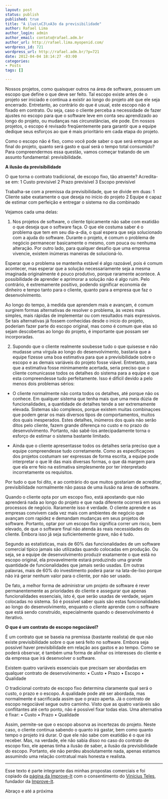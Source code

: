 ```yaml
--- 
layout: post
status: publish
published: true
title: "A ilus\xC3\xA3o da previsibilidade"
author: Rafael Lima
author_login: admin
author_email: contato@rafael.adm.br
author_url: http://rafael.lima.myopenid.com/
wordpress_id: 721
wordpress_url: http://rafael.adm.br/?p=721
date: 2012-04-04 18:14:27 -03:00
categories: 
- Posts
tags: []

---
```

Nossos projetos, como quaisquer outros na área de software, possuem um escopo que define o que deve ser feito. Tal escopo existe antes de o projeto ser iniciado e continua a existir ao longo do projeto até que ele seja encerrado. Entretanto, ao contrário do que é usual, este escopo não é fixado em contrato. Ou seja, caso o cliente perceba a necessidade de fazer ajustes no escopo para que o software leve em conta seu aprendizado ao longo do projeto, ou mudanças nas circunstâncias, ele pode. Em nossos projetos, o escopo é revisado freqüentemente para garantir que a equipe dedique seus esforços ao que é mais prioritário em cada etapa do projeto.

Como o escopo não é fixo, como você pode saber o que será entregue ao final do projeto, quanto será gasto e qual será o tempo total consumido? Para compreendermos essa questão, vamos começar tratando de um assunto fundamental: previsibilidade.

<strong>A ilusão da previsibilidade</strong>

O que torna o contrato tradicional, de escopo fixo, tão atraente? Acredita-se em:
1	Custo previsível
2	Prazo previsível
3	Escopo previsível

Trabalha-se com a premissa da previsibilidade, que se divide em duas:
1	Cliente sabe exatamente o que deseja no início do projeto
2	Equipe é capaz de estimar com perfeição e entregar o sistema no dia combinado

Vejamos cada uma delas:

1. Nos projetos de software, o cliente tipicamente não sabe com exatidão o que deseja que o software faça. O que ele costuma saber é o problema que tem em seu dia-a-dia, o qual espera que seja solucionado com a ajuda do software. Durante o projeto, é comum o problema de negócio permanecer basicamente o mesmo, com pouca ou nenhuma alteração. Por outro lado, para qualquer desafio que uma empresa vivencie, existem inúmeras maneiras de solucioná-lo.

Esperar que o problema se mantenha estável é algo razoável, pois é comum acontecer, mas esperar que a solução necessariamente seja a mesma imaginada originalmente é pouco produtivo, porque raramente acontece. A possibilidade de aprender e aprimorar a solução não é algo ruim. Pelo contrário, é extremamente positivo, podendo significar economia de dinheiro e tempo tanto para o cliente, quanto para a empresa que faz o desenvolvimento.

Ao longo do tempo, à medida que aprendem mais e avançam, é comum surgirem formas alternativas de resolver o problema, às vezes mais simples, mais rápidas de implementar ou com resultados mais expressivos. Se tais alternativas já fossem conhecidas desde o início do projeto, poderiam fazer parte do escopo original, mas como é comum que elas só sejam descobertas ao longo do projeto, é importante que possam ser incorporadas.

2. Supondo que o cliente realmente soubesse tudo o que quisesse e não mudasse uma vírgula ao longo do desenvolvimento, bastaria que a equipe fizesse uma boa estimativa para que a previsibilidade sobre o escopo e as demais variáveis do projeto fosse viável. Entretanto, para que a estimativa fosse minimamente acertada, seria preciso que o cliente comunicasse todos os detalhes do sistema para a equipe e que esta compreendesse tudo perfeitamente. Isso é difícil devido a pelo menos dois problemas sérios:

* O cliente normalmente não conta todos os detalhes, até porque não os conhece. Em qualquer sistema que tenha mais que uma meia dúzia de funcionalidades, a quantidade de detalhes tende a ser extremamente elevada. Sistemas são complexos, porque existem muitas combinaçoes que podem gerar os mais diversos tipos de comportamentos, muitos dos quais inesperados. Estes detalhes, inúmeros dos quais não serão ditos pelo cliente, fazem grande diferença no custo e no prazo do desenvolvimento. Portanto, não sabê-los antecipadamente torna o esforço de estimar o sistema bastante limitado.

* Ainda que o cliente apresentasse todos os detalhes seria preciso que a equipe compreendesse tudo corretamente. Como as especificaçoes dos projetos costumam ser expressas de forma escrita, a equipe pode interpretar o que lê das mais diversas formas, o que dá margem para que ela erre feio na estimativa simplesmente por ter interpretado incorretamente os requisitos.

Por tudo o que foi dito, e ao contrário do que muitos gostariam de acreditar, previsibilidade normalmente não passa de uma ilusão na área de software.

Quando o cliente opta por um escopo fixo, está apostando que não aprenderá nada ao longo do projeto e que nada diferente ocorrerá em seus processos de negócio. Raramente isso é verdade. O cliente aprende e as empresas convivem cada vez mais com ambientes de negócio que avançam com rapidez e demandam mudanças em seus projetos de software. Portanto, optar por um escopo fixo significa correr um risco, bem elevado, de que o software final não atenda às reais necessidades do cliente. Embora isso já seja suficientemente grave, não é tudo.

Segundo as estatísticas, mais de 60% das funcionalidades de um software comercial típico jamais são utilizadas quando colocadas em produção. Ou seja, se a equipe de desenvolvimento produzir exatamente o que está no escopo original, ela provavelmente estará produzindo uma grande quantidade de funcionalidades que jamais serão usadas. Em outras palavras, mais de 60% do investimento poderá parar na lata-de-lixo porque não irá gerar nenhum valor para o cliente, por não ser usado.

De fato, a melhor forma de administrar um projeto de software é rever permanentemente as prioridades do cliente e assegurar que apenas funcionalidades essenciais, isto é, que serão usadas de verdade, sejam colocadas no sistema. Só é possível saber quais são estas funcionalidades ao longo do desenvolvimento, enquanto o cliente aprende com o software que está sendo construído, especialmente quando o desenvolvimento é iterativo.

<strong>O que é um contrato de escopo negociável?</strong>

É um contrato que se baseia na premissa (bastante realista) de que não existe previsibilidade sobre o que será feito no software. Embora seja possível haver previsibilidade em relação aos gastos e ao tempo. Como se poderá observar, é também uma forma de alinhar os interesses do cliente e da empresa que irá desenvolver o software.

Existem quatro variáveis essenciais que precisam ser abordadas em qualquer contrato de desenvolvimento:
• Custo
• Prazo
• Escopo
• Qualidade

O tradicional contrato de escopo fixo determina claramente qual será o custo, o prazo e o escopo. A qualidade pode até ser abordada, mas normalmente é sacrificada assim que o prazo aperta. Já o contrato de escopo negociável segue outro caminho. Visto que as quatro variáveis são conflitantes até certo ponto, não é possível fixar todas elas. Uma alternativa é fixar:
• Custo
• Prazo
• Qualidade

Assim, permite-se que o escopo absorva as incertezas do projeto. Neste caso, o cliente continua sabendo o quanto irá gastar, bem como quanto tempo o projeto irá durar. O que ele não sabe com exatidão é o que irá receber. Mas, na verdade, ele não sabia disso no caso do contrato de escopo fixo, ele apenas tinha a ilusão de saber, a ilusão da previsibilidade do escopo. Portanto, ele não perdeu absolutamente nada, apenas estamos assumindo uma relação contratual mais honesta e realista.

***

Esse texto é parte integrante das minhas propostas comerciais e foi copiado da <a href="http://improveit.com.br/xp/praticas/contrato">página da Improve-It</a> com o consentimento do <a href="http://viniciusteles.com/about/pagina/home">Vinícius Teles</a>, fundador da <a href="http://improveit.com.br/">Improve-It</a>.

Abraço e até a próxima
